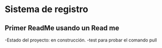 <h1> Sistema de registro</h1>
<h2> Primer ReadMe usando un Read me </h2>

-Estado del proyecto: en construcción.
-test para probar el comando pull
